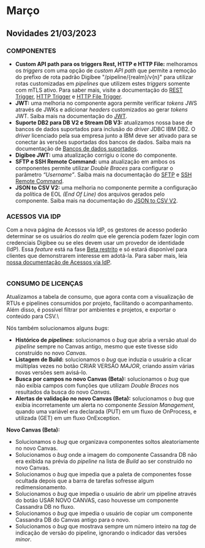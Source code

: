 # Março

## Novidades 21/03/2023

### COMPONENTES

* **Custom API path para os triggers Rest, HTTP e HTTP File:** melhoramos os _triggers_ com uma opção de _custom API path_ que permite a remoção do prefixo de rota padrão Digibee "/pipeline/{realm}/v{n}" para utilizar rotas customizadas em _pipelines_ que utilizem estes _triggers_ somente com mTLS ativo. Para saber mais, visite a documentação do [REST Trigger](../../components/triggers/rest-trigger.md), [HTTP Trigger](../../components/triggers/http-trigger.md) e [HTTP File Trigger](../../components/triggers/http-file-trigger/).
* **JWT:** uma melhoria no componente agora permite verificar _tokens_ JWS através de JWKs e adicionar _headers_ customizados ao gerar _tokens_ JWT. Saiba mais na documentação do [JWT](../../components/security-components/jwt-new.md).
* **Suporte DB2 para DB V2 e Stream DB V3:** atualizamos nossa base de bancos de dados suportados para inclusão do _driver_ JDBC IBM DB2. O _driver_ licenciado pela sua empresa junto a IBM deve ser ativado para se conectar às versões suportadas dos bancos de dados. Saiba mais na documentação de [Bancos de dados suportados](../../plataforma/bancos-de-dados-suportados.md).
* **Digibee JWT:** uma atualização corrigiu o ícone do componente.
* **SFTP e SSH Remote Command:** uma atualização em ambos os componentes permite utilizar _Double Braces_ para configurar o parâmetro _“Username”_. Saiba mais na documentação do [SFTP](../../components/file-storage/sftp.md) e [SSH Remote Command](../../components/tools/ssh-remote-command.md).
* **JSON to CSV V2:** uma melhoria no componente permite a configuração da política de EOL _(End Of Line)_ dos arquivos gerados pelo componente. Saiba mais na documentação do [JSON to CSV V2](https://docs.digibee.com/documentation/v/pt-br/components/tools/json-to-csv-v2).

### ACESSOS VIA IDP

Com a nova página de Acessos via IdP, os gestores de acesso poderão determinar se os usuários do _realm_ que ele gerencia podem fazer login com credenciais Digibee ou se eles devem usar um provedor de identidade (IdP). Essa _feature_ está na fase [Beta restrito](../../geral/programa-beta.md#h\_d59e60e1bd) e só estará disponível para clientes que demonstrarem interesse em adotá-la. Para saber mais, leia [nossa documentação de Acessos via IdP](marco.md#acessos-via-idp).

<figure><img src="https://lh4.googleusercontent.com/osH6ykGlZN7R0tg2NeIhnnmOsJg4ccbLbULORg-LXWdpNK7B60w6VvhxcLFHH7RdXkN5QySV1aSCMdbeRH25aY_tZag2YLairLyegNI52ZABzAMBJSUXCucbbTWGaQONFaDTT_-mGZRE9dWJiNKoORM" alt=""><figcaption></figcaption></figure>

### CONSUMO DE LICENÇAS

Atualizamos a tabela de consumo, que agora conta com a visualização de RTUs e pipelines consumidos por projeto, facilitando o acompanhamento. Além disso, é possível filtrar por ambientes e projetos, e exportar o conteúdo para CSV.\








Nós também solucionamos alguns _bugs_:

* **Histórico de **_**pipelines**_**:** solucionamos o _bug_ que abria a versão atual do _pipeline_ sempre no Canvas antigo, mesmo que este tivesse sido construído no novo _Canvas_.
* **Listagem de Build:** solucionamos o _bug_ que induzia o usuário a clicar múltiplas vezes no botão CRIAR VERSÃO _MAJOR_, criando assim várias novas versões sem avisá-lo.
* **Busca por campos no novo Canvas (Beta):** solucionamos o _bug_ que não exibia campos com funções que utilizam _Double Braces_ nos resultados da busca do novo _Canvas_.
* **Alertas de validação no novo Canvas (Beta):** solucionamos o _bug_ que exibia incorretamente um alerta no componente _Session Management_, quando uma variável era declarada (PUT) em um fluxo de OnProcess, e utilizada (GET) em um fluxo OnException.

**Novo Canvas (Beta):**

* Solucionamos o _bug_ que organizava componentes soltos aleatoriamente no novo Canvas.
* Solucionamos o _bug_ onde a imagem do componente Cassandra DB não era exibida na prévia do _pipeline_ na lista de _Build_ ao ser construído no novo Canvas.
* Solucionamos o _bug_ que impedia que a paleta de componentes fosse ocultada depois que a barra de tarefas sofresse algum redimensionamento.
* Solucionamos o _bug_ que impedia o usuário de abrir um pipeline através do botão USAR NOVO CANVAS, caso houvesse um componente Cassandra DB no fluxo.
* Solucionamos o _bug_ que impedia o usuário de copiar um componente Cassandra DB do Canvas antigo para o novo.
* Solucionamos o _bug_ que mostrava sempre um número inteiro na _tag_ de indicação de versão do pipeline, ignorando o indicador das versões _minor_.&#x20;
